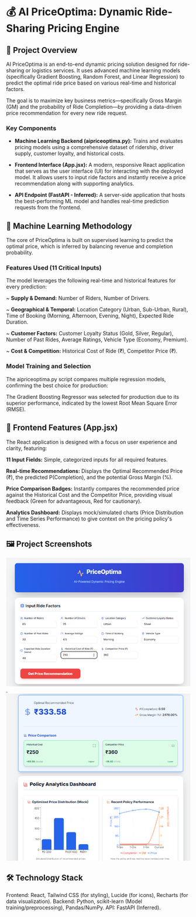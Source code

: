 # 💰 AI PriceOptima: Dynamic Ride-Sharing Pricing Engine
## 🎯 Project Overview
AI PriceOptima is an end-to-end dynamic pricing solution designed for ride-sharing or logistics services. It uses advanced machine learning models (specifically Gradient Boosting, Random Forest, and Linear Regression) to predict the optimal ride price based on various real-time and historical factors.

The goal is to maximize key business metrics—specifically Gross Margin (GM) and the probability of Ride Completion—by providing a data-driven price recommendation for every new ride request.

### Key Components
- **Machine Learning Backend (aipriceoptima.py):** Trains and evaluates pricing models using a comprehensive dataset of ridership, driver supply, customer loyalty, and historical costs.

- **Frontend Interface (App.jsx):** A modern, responsive React application that serves as the user interface (UI) for interacting with the deployed model. It allows users to input ride factors and instantly receive a price recommendation along with supporting analytics.

- **API Endpoint (FastAPI - Inferred):** A server-side application that hosts the best-performing ML model and handles real-time prediction requests from the frontend.

## 🧠 Machine Learning Methodology
The core of PriceOptima is built on supervised learning to predict the optimal price, which is inferred by balancing revenue and completion probability.

### Features Used (11 Critical Inputs)
The model leverages the following real-time and historical features for every prediction:

~ **Supply & Demand:** Number of Riders, Number of Drivers.

~ **Geographical & Temporal:** Location Category (Urban, Sub-Urban, Rural), Time of Booking (Morning, Afternoon, Evening, Night), Expected Ride Duration.

~ **Customer Factors:** Customer Loyalty Status (Gold, Silver, Regular), Number of Past Rides, Average Ratings, Vehicle Type (Economy, Premium).

~ **Cost & Competition:** Historical Cost of Ride (₹), Competitor Price (₹).

### Model Training and Selection
The aipriceoptima.py script compares multiple regression models, confirming the best choice for production:


The Gradient Boosting Regressor was selected for production due to its superior performance, indicated by the lowest Root Mean Square Error (RMSE).

## 🚀 Frontend Features (App.jsx)
The React application is designed with a focus on user experience and clarity, featuring:

**11 Input Fields:** Simple, categorized inputs for all required features.

**Real-time Recommendations:** Displays the Optimal Recommended Price (₹), the predicted P(Completion), and the potential Gross Margin (%).

**Price Comparison Badges:** Instantly compares the recommended price against the Historical Cost and the Competitor Price, providing visual feedback (Green for advantageous, Red for cautionary).

**Analytics Dashboard:** Displays mock/simulated charts (Price Distribution and Time Series Performance) to give context on the pricing policy's effectiveness.

## 🖼️ Project Screenshots
![Alt text](Output/UserInterface.png).
![Alt text](Output/Result.png)
   
## 🛠️ Technology Stack
Frontend: React, Tailwind CSS (for styling), Lucide (for icons), Recharts (for data visualization).
Backend: Python, scikit-learn (Model training/preprocessing), Pandas/NumPy.
API: FastAPI (Inferred).

